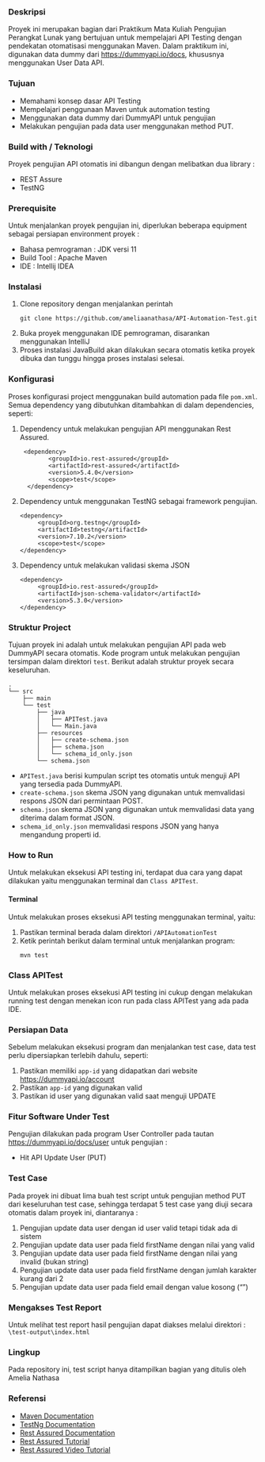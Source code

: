 ### Deskripsi ###
Proyek ini merupakan bagian dari Praktikum Mata Kuliah Pengujian Perangkat Lunak yang bertujuan untuk mempelajari API Testing dengan pendekatan otomatisasi menggunakan Maven. Dalam praktikum ini, digunakan data dummy dari https://dummyapi.io/docs, khususnya menggunakan User Data API. 

### Tujuan ###
- Memahami konsep dasar API Testing
- Mempelajari penggunaan Maven untuk automation testing
- Menggunakan data dummy dari DummyAPI untuk pengujian
- Melakukan pengujian pada data user menggunakan method PUT.

### Build with / Teknologi ###
Proyek pengujian API otomatis ini dibangun dengan melibatkan dua library :
- REST Assure
- TestNG

### Prerequisite ###
Untuk menjalankan proyek pengujian ini, diperlukan beberapa equipment sebagai persiapan environment proyek :
- Bahasa pemrograman : JDK versi 11
- Build Tool : Apache Maven
- IDE : Intellij IDEA

### Instalasi ###
1. Clone repository dengan menjalankan perintah
    ```
    git clone https://github.com/ameliaanathasa/API-Automation-Test.git
    ```
2. Buka proyek menggunakan IDE pemrograman, disarankan menggunakan IntelliJ
3. Proses instalasi JavaBuild akan dilakukan secara otomatis ketika proyek dibuka dan tunggu hingga proses instalasi selesai.

### Konfigurasi ###
Proses konfigurasi project menggunakan build automation pada file `pom.xml`. Semua dependency yang dibutuhkan ditambahkan di dalam dependencies, seperti: 
1. Dependency untuk melakukan pengujian API menggunakan Rest Assured. 
    ```
     <dependency>
            <groupId>io.rest-assured</groupId>
            <artifactId>rest-assured</artifactId>
            <version>5.4.0</version>
            <scope>test</scope>
      </dependency>
    ```
2. Dependency untuk menggunakan TestNG sebagai framework pengujian.
   ```
   <dependency>
        <groupId>org.testng</groupId>
        <artifactId>testng</artifactId>
        <version>7.10.2</version>
        <scope>test</scope>
   </dependency>

   ```
3. Dependency untuk melakukan validasi skema JSON
   ```
   <dependency>
        <groupId>io.rest-assured</groupId>
        <artifactId>json-schema-validator</artifactId>
        <version>5.3.0</version>
   </dependency>

   ```

### Struktur Project ###
Tujuan proyek ini adalah untuk melakukan pengujian API pada web DummyAPI secara otomatis. Kode program untuk melakukan pengujian tersimpan dalam direktori `test`. Berikut adalah struktur proyek secara keseluruhan.
```
.
└── src
    ├── main
    └── test
        ├── java
        │   ├── APITest.java
        │   └── Main.java
        ├── resources
        │   ├── create-schema.json
        │   ├── schema.json
        │   └── schema_id_only.json
        └── schema.json
```
- `APITest.java` berisi kumpulan script tes otomatis untuk menguji API yang tersedia pada DummyAPI.
- `create-schema.json` skema JSON yang digunakan untuk memvalidasi respons JSON dari permintaan POST.
- `schema.json` skema JSON yang digunakan untuk memvalidasi data yang diterima dalam format JSON.
- `schema_id_only.json` memvalidasi respons JSON yang hanya mengandung properti id.

### How to Run ###
Untuk melakukan eksekusi API testing ini, terdapat dua cara yang dapat dilakukan yaitu menggunakan terminal dan `Class APITest`. 

#### Terminal ####
Untuk melakukan proses eksekusi API testing menggunakan terminal, yaitu: 
1. Pastikan terminal berada dalam direktori `/APIAutomationTest`
2. Ketik perintah berikut dalam terminal untuk menjalankan program:
    ```
    mvn test
    ```

### Class APITest ####
Untuk melakukan proses eksekusi API testing ini cukup dengan melakukan running test dengan menekan icon run pada class APITest yang ada pada IDE. 

### Persiapan Data ###
Sebelum melakukan eksekusi program dan menjalankan test case, data test perlu dipersiapkan terlebih dahulu, seperti: 
1. Pastikan memiliki `app-id` yang didapatkan dari website https://dummyapi.io/account 
2. Pastikan `app-id` yang digunakan valid
2. Pastikan id user yang digunakan valid saat menguji UPDATE

### Fitur Software Under Test ####
Pengujian dilakukan pada program User Controller pada tautan https://dummyapi.io/docs/user untuk pengujian :
- Hit API Update User (PUT)

### Test Case ####
Pada proyek ini dibuat lima buah test script untuk pengujian method PUT dari keseluruhan test case, sehingga terdapat 5 test case yang diuji secara otomatis dalam proyek ini, diantaranya :
1. Pengujian update data user dengan id user valid tetapi tidak ada di sistem
2. Pengujian update data user pada field firstName dengan nilai yang valid
3. Pengujian update data user pada field firstName dengan nilai yang invalid (bukan string)
4. Pengujian update data user pada field firstName dengan jumlah karakter kurang dari 2
5. Pengujian update data user pada field email dengan value kosong (“”)

### Mengakses Test Report ###
Untuk melihat test report hasil pengujian dapat diakses melalui direktori : 
`\test-output\index.html`

### Lingkup ###
Pada repository ini, test script hanya ditampilkan bagian yang ditulis oleh Amelia Nathasa 

### Referensi ###
- [Maven Documentation](https://maven.apache.org/guides/index.html)
- [TestNg Documentation](https://www.javadoc.io/doc/org.testng/testng/6.8.17/org/testng/Assert.html)
- [Rest Assured Documentation](https://rest-assured.io/)
- [Rest Assured Tutorial](https://www.toolsqa.com/rest-assured-)
- [Rest Assured Video Tutorial](https://www.youtube.com/watch?v=Orn8cP1yRJc)
